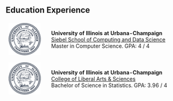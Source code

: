 <h1 id="Education Experience"></h1>

<h2 style="margin: 60px 0px 10px;">Education Experience</h2>

<table style="width:100%;border:0px;border-spacing:0px;border-collapse:separate;margin-right:0;margin-left:0;font-size:1em;">
  
  <tr>
    <td style="padding:8px;width:20%;vertical-align:middle;border:none;">
      <img src='./assets/img/uiuclogo.png' width="150">
    </td>
    <td style="padding:20px;width:80%;vertical-align:middle;border-right:none;border:none;">
      <b>University of Illinois at Urbana-Champaign</b><br>
      <a href="https://siebelschool.illinois.edu/">Siebel School of Computing and Data Science</a>
      <br>
      Master in Computer Science.
      GPA: 4 / 4
      <br>
    </td>
  </tr>

  <tr>
    <td style="padding:8px;width:20%;vertical-align:middle;border:none;">
      <img src='./assets/img/uiuclogo.png' width="150">
    </td>
    <td style="padding:20px;width:80%;vertical-align:middle;border-right:none;border:none;">
      <b> University of Illinois at Urbana-Champaign</b><br>
      <a href="https://las.illinois.edu">College of Liberal Arts & Sciences</a>
      <br>
      Bachelor of Science in Statistics.
      GPA: 3.96 / 4
      <br>
    </td>
  </tr>
  
</table>
